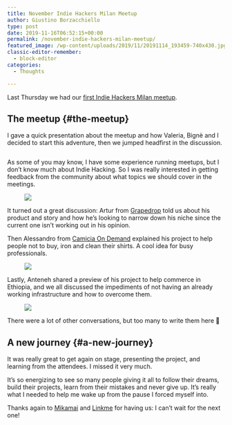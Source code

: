 ```yaml
---
title: November Indie Hackers Milan Meetup
author: Giustino Borzacchiello
type: post
date: 2019-11-16T06:52:15+00:00
permalink: /november-indie-hackers-milan-meetup/
featured_image: /wp-content/uploads/2019/11/20191114_193459-740x430.jpg
classic-editor-remember:
  - block-editor
categories:
  - Thoughts

---
```

Last Thursday we had our&nbsp;[first Indie Hackers Milan meetup][1].

## The meetup {#the-meetup}

I gave a quick presentation about the meetup and how Valeria, Bignè and I decided to start this adventure, then we jumped headfirst in the discussion.

<!--more-->

<div class="wp-block-image">
  <figure class="aligncenter size-large"><img src="https://i1.wp.com/v1.giustino.blog/wp-content/uploads/2019/11/20191114_193449.jpg?resize=576%2C1024&#038;ssl=1" alt="" class="wp-image-2329" srcset="https://i0.wp.com/v1.giustino.blog/wp-content/uploads/2019/11/20191114_193449-scaled.jpg?resize=576%2C1024&ssl=1 576w, https://i0.wp.com/v1.giustino.blog/wp-content/uploads/2019/11/20191114_193449-scaled.jpg?resize=169%2C300&ssl=1 169w, https://i0.wp.com/v1.giustino.blog/wp-content/uploads/2019/11/20191114_193449-scaled.jpg?resize=864%2C1536&ssl=1 864w, https://i0.wp.com/v1.giustino.blog/wp-content/uploads/2019/11/20191114_193449-scaled.jpg?resize=1152%2C2048&ssl=1 1152w, https://i0.wp.com/v1.giustino.blog/wp-content/uploads/2019/11/20191114_193449-scaled.jpg?resize=1100%2C1956&ssl=1 1100w, https://i0.wp.com/v1.giustino.blog/wp-content/uploads/2019/11/20191114_193449-scaled.jpg?w=1440&ssl=1 1440w" sizes="(max-width: 576px) 100vw, 576px" data-recalc-dims="1" /></figure>
</div>

As some of you may know, I have some experience running meetups, but I don’t know much about Indie Hacking. So I was really interested in getting feedback from the community about what topics we should cover in the meetings.<figure class="wp-block-image size-large">

![][2] </figure> 

It turned out a great discussion: Artur from&nbsp;[Grapedrop][3]&nbsp;told us about his product and story and how he’s looking to narrow down his niche since the current one isn’t working out in his opinion.

Then Alessandro from&nbsp;[Camicia On Demand][4]&nbsp;explained his project to help people not to buy, iron and clean their shirts. A cool idea for busy professionals.<figure class="wp-block-image size-large">

![][5] </figure> 

Lastly, Anteneh shared a preview of his project to help commerce in Ethiopia, and we all discussed the impediments of not having an already working infrastructure and how to overcome them.<figure class="wp-block-image size-large">

![][6] </figure> 

There were a lot of other conversations, but too many to write them here 🙂

## A new journey {#a-new-journey}

It was really great to get again on stage, presenting the project, and learning from the attendees. I missed it very much.

It’s so energizing to see so many people giving it all to follow their dreams, build their projects, learn from their mistakes and never give up. It’s really what I needed to help me wake up from the pause I forced myself into.

Thanks again to [Mikamai][7] and [Linkme][8] for having us: I can’t wait for the next one!

 [1]: https://www.meetup.com/it-IT/Indie-Hackers-Milano/events/265637682/
 [2]: https://lh3.googleusercontent.com/HXuZLFsK2CIjSMcv7ajo5VQESpthxkfsRFL2kjJyPNKsT-9UY7qWN2Zsg96tmaLx70Nx8IoyIgibRf6QXMbYtY105ja37NrUl22Q04zaunMLEYx85vWwdP2ZHMuoW5g4CsW0mZHc_lIv50hRddn5kmQUwvQJ96fl1UbBtgMqg7CJjuA1NSgdyPQuJbsSi_IUO8OsOHXZTAeUTR7ppRlINc1nzdjSkx6rN0xeAQGTCaxLCD6h5nu1PpolFezdGkU-cKCpDR9O8sRM5E71AFPiPMqjif3SpH8SyYK_Ed5aYoAkBPumRl2EkQ6Zs7L0W_m17eeQYZPcuWZO5aZKLVYtdK9QUe7aLlOGX3puqBVjQ-IwGR6Y6rutvZbtEYF4AQoLLumXKGBSGdsP-ETrI3bycNsFsrJX2i5iTqGgQaNxCsmtIhzWFdPW8WkNO7UvCJYfJdBgk2RBG0zQVxOtw1M9ij24O60ZmSCGhSsGOZCBZJh_0dOW23X1V7R0S0lshtoD9KcEFN5om8ux7AJd2TJKJZYQk3luORrdjhZ2Ryz_WinMVMfP0PQwRJC7vzCpmfws1N4eDEvx7Ljzp1uK0hGsTkz_BW6er1iW6OWTZPTgIF67Qe-Or4Gst61EAduajXbm-AIx2QMqfVT0LJbCpqf96y28tbDCZhoQUY1hQFjkas6jmw1tP7bEHRw=w1648-h927-no
 [3]: https://grapedrop.com/
 [4]: https://www.camiciaondemand.it
 [5]: https://lh3.googleusercontent.com/tm2TqMDQlauK9zTGYUkiSdrIOq0rv_MC8kgrJHwC-wXGx5cxx-vz4oJF8P96F5lh-2E8qUDDI3PS0N2XjJu93FPqc9IdKt5hvDaEmwdko6-RONk7LqYjG5mVE_99Drv0DzVaaro40f_3iOHPFG2Q6cblBb-v0rcxKdjEoYRMXgnVV_qtKpRMVXGODVWjrCdYvvhmb63aoETfePZsUQpvKwBDCa9Knt7nleRMmswcYfjX3i1050rUgXb0z0ZzBBcPDWdKw3KW4acRBFpt7YLD3asGspCzZ5PK0LlMsibMQCsIPTkqNMGkC9M7eWg_0Q7UvR2B3SubOhqMsG8GbR9snK-mIyMTSftcy5I50eZoTUbDXdaYcFuCzZLPV9VLjgnFFF0CLIHWCJBpOVKKqUTm67a7EOKq43i6jAwWDx3T49buDd3EWYkasrLVnYFGzWDQgo4futw9zIGCOi_6rgQMEkemrPAwIJ_mv6VtHZywoZYyrqM-MeN-B1aoi1GYAR7ms7PSn-BlJapF-sZUwWM8_djjGnZIXDOm_6635xtf--7U0eOryipundr9-aGy_8LQeKvzZMMvbNXLvKTwBKz886nv0JGQ1OG9YVoT6kjc01XPnt0FwCkUD-Dar1WzwhAp6yZev6EyYatOYwUIaC4LCr-jRYC6Rdtn18znFlPr62xsHrXcMjfpy8c=w1648-h927-no
 [6]: https://lh3.googleusercontent.com/48s2UDDpXCCtq8WFJXSvdhu4k8Zz5irJi65H6I_jbIawWAiMjYkXFSie1PYcss5f8NrnuXKnXpVNFPyU9zJGKaSZNzsjLLdj3oR6I729sr-NVErA2R8xtKzHHyvDqi9InRxjnlz705RnokIJMu8UTWlpVJGS6_wNLAnXhz4DuMAchqC9STjMR5lGKwh4gR1NftK5UXvrTv_Ub9Ft31dNAxg8TlT4xP4NvpI301NhzDOUfW-IiyGmXSAfD6FEdpcRkhCs99aPZ9RdDgDPPWdiCUlPEddg0RLpKNiuxjjsxer3T8pW51zxh7HFywfq5PMZ60m_q6fBW7X6IcyN0qrdRWPdjEVlcxzeKlcC5M2PDK_7mrq3SAWBx7ehFM9FfpZ_qrHMYyoR9yx1AsZORYl6MWPpZXXLgrFF6PPOfolvQaf1xeeCg7jcGgK0lXGMkHAao5tEz8oYHsQR05xFn1mmJGDORSuRbQgRbdyAkjzl3miuN_myQqYRuuXhGg27t3HwdyZQ1woI7Mcgm-nRkU6v9dBMAdePbSlnW0HTvjLYXFsXkmMultWtjY6-GRVJHEfB3UhMhuWJPdrZRebg_FAyAOy6zNXXgFUzg3siTILyYBt2dsLuqSrdUVrymDIJehXNKiEV2bnkF3U7TV_wKUSsyOvehIDupoCmqQhfxFzfN19vSYNrBxgsyRs=w1648-h927-no
 [7]: https://www.mikamai.com
 [8]: https://www.linkme.it